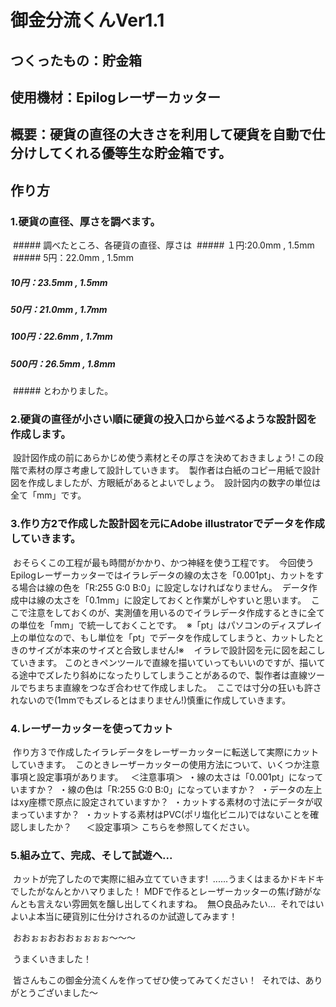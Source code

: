 # 御金分流くんVer1.1
## つくったもの：貯金箱
## 使用機材：Epilogレーザーカッター
## 概要：硬貨の直径の大きさを利用して硬貨を自動で仕分けしてくれる優等生な貯金箱です。
## 作り方
### 1.硬貨の直径、厚さを調べます。
  ##### 調べたところ、各硬貨の直径、厚さは
  #####  １円:20.0mm , 1.5mm
  #####  5円：22.0mm , 1.5mm
  #####  10円：23.5mm , 1.5mm
  #####  50円：21.0mm , 1.7mm
  #####  100円：22.6mm , 1.7mm
  #####  500円：26.5mm , 1.8mm
  ##### とわかりました。
### 2.硬貨の直径が小さい順に硬貨の投入口から並べるような設計図を作成します。
  設計図作成の前にあらかじめ使う素材とその厚さを決めておきましょう!
  この段階で素材の厚さ考慮して設計していきます。
  製作者は白紙のコピー用紙で設計図を作成しましたが、方眼紙があるとよいでしょう。
  設計図内の数字の単位は全て「mm」です。
  
### 3.作り方2で作成した設計図を元にAdobe illustratorでデータを作成していきます。
  おそらくこの工程が最も時間がかかり、かつ神経を使う工程です。
  今回使うEpilogレーザーカッターではイラレデータの線の太さを「0.001pt」、カットをする場合は線の色を「R:255 G:0 B:0」に設定しなければなりません。
  データ作成中は線の太さを「0.1mm」に設定しておくと作業がしやすいと思います。
  ここで注意をしておくのが、実測値を用いるのでイラレデータ作成するときに全ての単位を「mm」で統一しておくことです。
  ※「pt」はパソコンのディスプレイ上の単位なので、もし単位を「pt」でデータを作成してしまうと、カットしたときのサイズが本来のサイズと合致しません!※
  
  イラレで設計図を元に図を起こしていきます。
  このときペンツールで直線を描いていってもいいのですが、描いてる途中でズレたり斜めになったりしてしまうことがあるので、製作者は直線ツールでちまちま直線をつなぎ合わせて作成しました。
  ここでは寸分の狂いも許されないので(1mmでもズレるとはまりません!)慎重に作成していきます。
  
### 4.レーザーカッターを使ってカット
  作り方３で作成したイラレデータをレーザーカッターに転送して実際にカットしていきます。
  このときレーザーカッターの使用方法について、いくつか注意事項と設定事項があります。
      ＜注意事項＞
  ・線の太さは「0.001pt」になっていますか？
  ・線の色は「R:255 G:0 B:0」になっていますか？
  ・データの左上はxy座標で原点に設定されていますか？
  ・カットする素材の寸法にデータが収まっていますか？
  ・カットする素材はPVC(ポリ塩化ビニル)ではないことを確認しましたか？
      ＜設定事項＞
  こちらを参照してください。
  
### 5.組み立て、完成、そして試遊へ...
  カットが完了したので実際に組み立てていきます!
  ......うまくはまるかドキドキでしたがなんとかハマりました！
  MDFで作るとレーザーカッターの焦げ跡がなんとも言えない雰囲気を醸し出してくれますね。
  無○良品みたい...
  それではいよいよ本当に硬貨別に仕分けされるのか試遊してみます！
  
  おおぉぉおおおぉぉぉぉ〜〜〜
  
  うまくいきました！
  
  
  皆さんもこの御金分流くんを作ってぜひ使ってみてください！
  それでは、ありがとうございました〜
  
